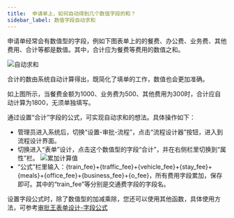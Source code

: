```yaml
---
title:  申请单上，如何自动得到几个数值字段的和？
sidebar_label: 数值字段自动求和
--- 
```


申请单经常会有数值型的字段，例如下图表单上的的餐费、办公费、业务费、其他费用、合计等都是数值。其中，合计应为餐费等费用的数值之和。

 ![自动求和](/assets/workflow/sum.png)

合计的数由系统自动计算得出，既简化了填单的工作，数值也会更加准确。

如上图所示，当餐费金额为1000、业务费为500、其他费用为300时，合计应自动计算为1800，无须单独填写。

通过设置“合计”字段的公式，可实现自动求和的想法。具体操作如下：

- 管理员进入系统后，切换“设置-审批-流程”，点击“流程设计器”按钮，进入到流程设计界面。
- 切换进入“表单”设计，点击这个数值型的字段“合计”，并在右侧栏里切换到“属性”栏。
 ![累加计算值](/assets/workflow/cal_value.png)
- “公式”栏里输入：{train_fee}+{traffic_fee}+{vehicle_fee}+{stay_fee}+{meals}+{office_fee}+{business_fee}+{o_fee}，所有费用字段累加，保存即可。其中的“train_fee”等分别是交通费字段的字段名。


设置字段公式时，除了数值型的加减乘除，您还可以使用其他函数，具体使用方法，可参考[审批王表单设计-字段公式](https://developer.steedos.com/docs/workflow/help/admin_form/#%E5%AD%97%E6%AE%B5%E5%85%AC%E5%BC%8F)
